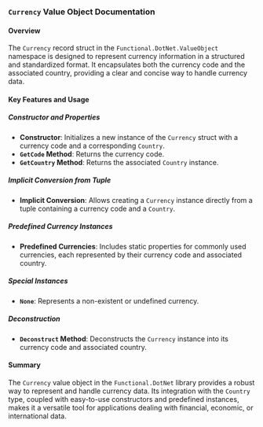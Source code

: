 ### `Currency` Value Object Documentation

#### Overview

The `Currency` record struct in the `Functional.DotNet.ValueObject` namespace is designed to represent currency information in a structured and standardized format. It encapsulates both the currency code and the associated country, providing a clear and concise way to handle currency data.

#### Key Features and Usage

##### Constructor and Properties

- **Constructor**: Initializes a new instance of the `Currency` struct with a currency code and a corresponding `Country`.
- **`GetCode` Method**: Returns the currency code.
- **`GetCountry` Method**: Returns the associated `Country` instance.

##### Implicit Conversion from Tuple

- **Implicit Conversion**: Allows creating a `Currency` instance directly from a tuple containing a currency code and a `Country`.

##### Predefined Currency Instances

- **Predefined Currencies**: Includes static properties for commonly used currencies, each represented by their currency code and associated country.

##### Special Instances

- **`None`**: Represents a non-existent or undefined currency.

##### Deconstruction

- **`Deconstruct` Method**: Deconstructs the `Currency` instance into its currency code and associated country.

#### Summary

The `Currency` value object in the `Functional.DotNet` library provides a robust way to represent and handle currency data. Its integration with the `Country` type, coupled with easy-to-use constructors and predefined instances, makes it a versatile tool for applications dealing with financial, economic, or international data.
